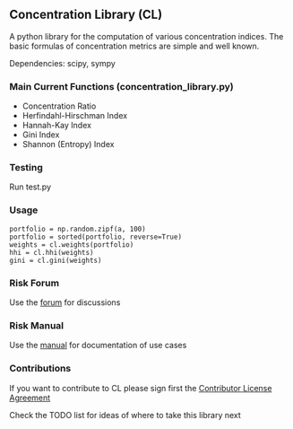 ## Concentration Library (CL)

A python library for the computation of various concentration indices.
The basic formulas of concentration metrics are simple and well known.

Dependencies: scipy, sympy

### Main Current Functions (concentration_library.py)

* Concentration Ratio
* Herfindahl-Hirschman Index
* Hannah-Kay Index
* Gini Index
* Shannon (Entropy) Index

### Testing 

Run test.py

### Usage

```
portfolio = np.random.zipf(a, 100)    
portfolio = sorted(portfolio, reverse=True)
weights = cl.weights(portfolio)
hhi = cl.hhi(weights)
gini = cl.gini(weights)
```

### Risk Forum 
Use the [forum](https://www.openrisk.eu/commons/forum/viewforum.php?f=20) for discussions

### Risk Manual
Use the [manual](https://www.openrisk.eu/commons/risk_manual/Main_Page) for documentation of use cases

### Contributions

If you want to contribute to CL please sign first the <a href="https://www.clahub.com/agreements/open-risk/OpenCPM">Contributor License Agreement</a>

Check the TODO list for ideas of where to take this library next
